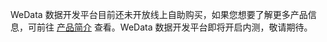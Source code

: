 WeData 数据开发平台目前还未开放线上自助购买，如果您想要了解更多产品信息，可前往 [产品简介](https://cloud.tencent.com/document/product/1267/47990) 查看。WeData 数据开发平台即将开启内测，敬请期待。
